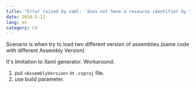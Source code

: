 ```yaml
---
title: "Error raised by xaml: `does not have a resource identifier by the uri`"
date: 2016-5-12
lang: en
category: C#
---
```


Scenario is when try to load two different version of assemblies.(same code with different Assembly
Version) 

It's limitation to Xaml generator. Workaround:
1. put `<AssemblyVersion>` in `.csproj` file.
2. use build parameter.
